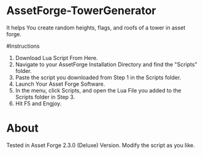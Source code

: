 # AssetForge-TowerGenerator
It helps You create random heights, flags, and roofs of a tower in asset forge.

#Instructions
1. Download Lua Script From Here.
2. Navigate to your AssetForge Installation Directory and find the "Scripts" folder.
3. Paste the script you downloaded from Step 1 in the Scripts folder.
4. Launch Your Asset Forge Software.
5. In the menu, click Scripts, and open the Lua File you added to the Scripts folder in Step 3.
6. Hit F5 and Engjoy.

# About
Tested in Asset Forge 2.3.0 (Deluxe) Version. Modify the script as you like.
